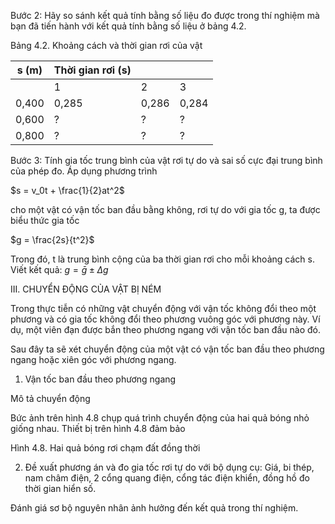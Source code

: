 Bước 2: Hãy so sánh kết quả tính bằng số liệu đo được trong thí nghiệm mà bạn đã tiến hành với kết quả tính bằng số liệu ở bảng 4.2.

Bảng 4.2. Khoảng cách và thời gian rơi của vật

| s (m) | Thời gian rơi (s) |  |  |
|-------|-------------------|---------|---------|
|       | 1 | 2 | 3 |
| 0,400 | 0,285 | 0,286 | 0,284 |
| 0,600 | ? | ? | ? |
| 0,800 | ? | ? | ? |

Bước 3: Tính gia tốc trung bình của vật rơi tự do và sai số cực đại trung bình của phép đo.
Áp dụng phương trình

$s = v_0t + \frac{1}{2}at^2$

cho một vật có vận tốc ban đầu bằng không, rơi tự do với gia tốc g, ta được biểu thức gia tốc

$g = \frac{2s}{t^2}$

Trong đó, t là trung bình cộng của ba thời gian rơi cho mỗi khoảng cách s.
Viết kết quả: $g = \bar{g} \pm \Delta g$

III. CHUYỂN ĐỘNG CỦA VẬT BỊ NÉM

Trong thực tiễn có những vật chuyển động với vận tốc không đổi theo một phương và có gia tốc không đổi theo phương vuông góc với phương này. Ví dụ, một viên đạn được bắn theo phương ngang với vận tốc ban đầu nào đó.

Sau đây ta sẽ xét chuyển động của một vật có vận tốc ban đầu theo phương ngang hoặc xiên góc với phương ngang.

1. Vận tốc ban đầu theo phương ngang

Mô tả chuyển động

Bức ảnh trên hình 4.8 chụp quá trình chuyển động của hai quả bóng nhỏ giống nhau. Thiết bị trên hình 4.8 đảm bảo

Hình 4.8. Hai quả bóng rơi chạm đất đồng thời

2. Đề xuất phương án và đo gia tốc rơi tự do với bộ dụng cụ: Giá, bi thép, nam châm điện, 2 cổng quang điện, cổng tác điện khiển, đồng hồ đo thời gian hiển số.

Đánh giá sơ bộ nguyên nhân ảnh hưởng đến kết quả trong thí nghiệm.